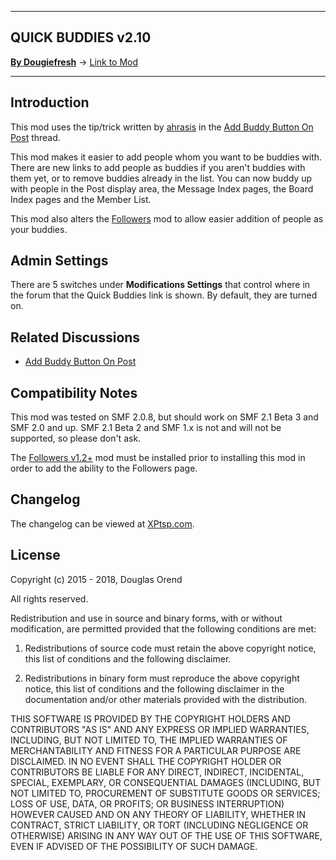 -------

## QUICK BUDDIES v2.10

[**By Dougiefresh**](http://www.simplemachines.org/community/index.php?action=profile;u=253913) -> [Link to Mod](http://custom.simplemachines.org/mods/index.php?mod=3900)

-------

## Introduction
This mod uses the tip/trick written by [ahrasis](http://www.simplemachines.org/community/index.php?action=profile;u=51815) in the [Add Buddy Button On Post](http://www.simplemachines.org/community/index.php?topic=426109.msg3129052#msg3129052) thread.

This mod makes it easier to add people whom you want to be buddies with.  There are new links to add people as buddies if you aren't buddies with them yet, or to remove buddies already in the list.  You can now buddy up with people in the Post display area, the Message Index pages, the Board Index pages and the Member List.

This mod also alters the [Followers](http://custom.simplemachines.org/mods/index.php?mod=3894) mod to allow easier addition of people as your buddies.

## Admin Settings
There are 5 switches under **Modifications Settings** that control where in the forum that the Quick Buddies link is shown.  By default, they are turned on.

## Related Discussions

- [Add Buddy Button On Post](http://www.simplemachines.org/community/index.php?topic=426109.msg3129052#msg3129052)

## Compatibility Notes
This mod was tested on SMF 2.0.8, but should work on SMF 2.1 Beta 3 and SMF 2.0 and up.  SMF 2.1 Beta 2 and SMF 1.x is not and will not be supported, so please don't ask.

The [Followers v1.2+](http://custom.simplemachines.org/mods/index.php?mod=3894) mod must be installed prior to installing this mod in order to add the ability to the Followers page.

## Changelog
The changelog can be viewed at [XPtsp.com](http://www.xptsp.com/board/free-modifications/quick-buddies/?tab=1).

## License
Copyright (c) 2015 - 2018, Douglas Orend

All rights reserved.

Redistribution and use in source and binary forms, with or without modification, are permitted provided that the following conditions are met:

1. Redistributions of source code must retain the above copyright notice, this list of conditions and the following disclaimer.

2. Redistributions in binary form must reproduce the above copyright notice, this list of conditions and the following disclaimer in the documentation and/or other materials provided with the distribution.

THIS SOFTWARE IS PROVIDED BY THE COPYRIGHT HOLDERS AND CONTRIBUTORS "AS IS" AND ANY EXPRESS OR IMPLIED WARRANTIES, INCLUDING, BUT NOT LIMITED TO, THE IMPLIED WARRANTIES OF MERCHANTABILITY AND FITNESS FOR A PARTICULAR PURPOSE ARE DISCLAIMED. IN NO EVENT SHALL THE COPYRIGHT HOLDER OR CONTRIBUTORS BE LIABLE FOR ANY DIRECT, INDIRECT, INCIDENTAL, SPECIAL, EXEMPLARY, OR CONSEQUENTIAL DAMAGES (INCLUDING, BUT NOT LIMITED TO, PROCUREMENT OF SUBSTITUTE GOODS OR SERVICES; LOSS OF USE, DATA, OR PROFITS; OR BUSINESS INTERRUPTION) HOWEVER CAUSED AND ON ANY THEORY OF LIABILITY, WHETHER IN CONTRACT, STRICT LIABILITY, OR TORT (INCLUDING NEGLIGENCE OR OTHERWISE) ARISING IN ANY WAY OUT OF THE USE OF THIS SOFTWARE, EVEN IF ADVISED OF THE POSSIBILITY OF SUCH DAMAGE.
